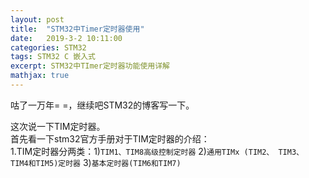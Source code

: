 ```yaml
---
layout: post
title:  "STM32中Timer定时器使用"
date:   2019-3-2 10:11:00
categories: STM32
tags: STM32 C 嵌入式
excerpt: STM32中TImer定时器功能使用详解
mathjax: true
---
```


咕了一万年= =，继续吧STM32的博客写一下。 
   
这次说一下TIM定时器。  
首先看一下stm32官方手册对于TIM定时器的介绍：  
  1.TIM定时器分两类：1)`TIM1、TIM8高级控制定时器`
                    2)`通用TIMx (TIM2、 TIM3、 TIM4和TIM5)定时器`
                    3)`基本定时器(TIM6和TIM7)`  

